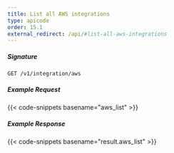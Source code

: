 ```yaml
---
title: List all AWS integrations
type: apicode
order: 15.1
external_redirect: /api/#list-all-aws-integrations
---
```


##### Signature

`GET /v1/integration/aws`

##### Example Request
{{< code-snippets basename="aws_list" >}}

##### Example Response
{{< code-snippets basename="result.aws_list" >}}
